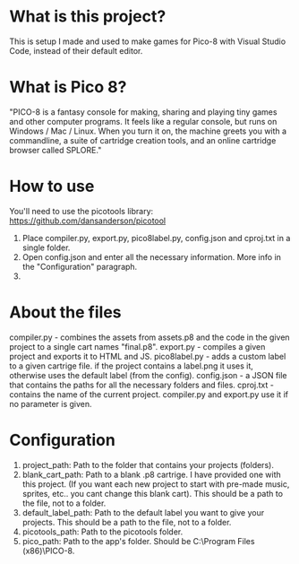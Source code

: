 # What is this project?
This is setup I made and used to make games for Pico-8 with Visual Studio Code, instead of their default editor.

# What is Pico 8?
"PICO-8 is a fantasy console for making, sharing and playing tiny games and other computer programs. It feels like a regular console, but runs on Windows / Mac / Linux. When you turn it on, the machine greets you with a commandline, a suite of cartridge creation tools, and an online cartridge browser called SPLORE."

# How to use
You'll need to use the picotools library: https://github.com/dansanderson/picotool

1. Place compiler.py, export.py, pico8label.py, config.json and cproj.txt in a single folder.
2. Open config.json and enter all the necessary information. More info in the "Configuration" paragraph.
3. 

# About the files
compiler.py - combines the assets from assets.p8 and the code in the given project to a single cart names "final.p8".
export.py - compiles a given project and exports it to HTML and JS.
pico8label.py - adds a custom label to a given cartrige file. if the project contains a label.png it uses it, otherwise uses the default label (from the config).
config.json - a JSON file that contains the paths for all the necessary folders and files.
cproj.txt - contains the name of the current project. compiler.py and export.py use it if no parameter is given.

# Configuration
1. project_path: Path to the folder that contains your projects (folders).
2. blank_cart_path: Path to a blank .p8 cartrige. I have provided one with this project. (If you want each new project to start with pre-made music, sprites, etc.. you cant change this blank cart). This should be a path to the file, not to a folder.
3. default_label_path: Path to the default label you want to give your projects. This should be a path to the file, not to a folder.
4. picotools_path: Path to the picotools folder.
5. pico_path: Path to the app's folder. Should be C:\Program Files (x86)\PICO-8\.
